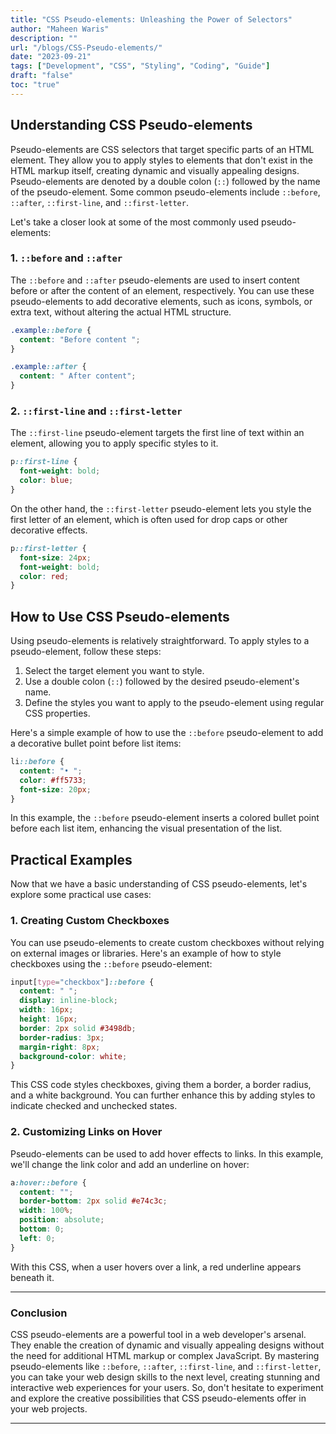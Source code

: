 ```yaml
---
title: "CSS Pseudo-elements: Unleashing the Power of Selectors"
author: "Maheen Waris"
description: ""
url: "/blogs/CSS-Pseudo-elements/"
date: "2023-09-21"
tags: ["Development", "CSS", "Styling", "Coding", "Guide"]
draft: "false"
toc: "true"
---
```


## Understanding CSS Pseudo-elements

Pseudo-elements are CSS selectors that target specific parts of an HTML element. They allow you to apply styles to elements that don't exist in the HTML markup itself, creating dynamic and visually appealing designs. Pseudo-elements are denoted by a double colon (`::`) followed by the name of the pseudo-element. Some common pseudo-elements include `::before`, `::after`, `::first-line`, and `::first-letter`.

Let's take a closer look at some of the most commonly used pseudo-elements:

### 1. `::before` and `::after`

The `::before` and `::after` pseudo-elements are used to insert content before or after the content of an element, respectively. You can use these pseudo-elements to add decorative elements, such as icons, symbols, or extra text, without altering the actual HTML structure.

```css
.example::before {
  content: "Before content ";
}

.example::after {
  content: " After content";
}
```

### 2. `::first-line` and `::first-letter`

The `::first-line` pseudo-element targets the first line of text within an element, allowing you to apply specific styles to it.

```css
p::first-line {
  font-weight: bold;
  color: blue;
}
```

On the other hand, the `::first-letter` pseudo-element lets you style the first letter of an element, which is often used for drop caps or other decorative effects.

```css
p::first-letter {
  font-size: 24px;
  font-weight: bold;
  color: red;
}
```

## How to Use CSS Pseudo-elements

Using pseudo-elements is relatively straightforward. To apply styles to a pseudo-element, follow these steps:

1. Select the target element you want to style.
2. Use a double colon (`::`) followed by the desired pseudo-element's name.
3. Define the styles you want to apply to the pseudo-element using regular CSS properties.

Here's a simple example of how to use the `::before` pseudo-element to add a decorative bullet point before list items:

```css
li::before {
  content: "• ";
  color: #ff5733;
  font-size: 20px;
}
```

In this example, the `::before` pseudo-element inserts a colored bullet point before each list item, enhancing the visual presentation of the list.

## Practical Examples

Now that we have a basic understanding of CSS pseudo-elements, let's explore some practical use cases:

### 1. Creating Custom Checkboxes

You can use pseudo-elements to create custom checkboxes without relying on external images or libraries. Here's an example of how to style checkboxes using the `::before` pseudo-element:

```css
input[type="checkbox"]::before {
  content: " ";
  display: inline-block;
  width: 16px;
  height: 16px;
  border: 2px solid #3498db;
  border-radius: 3px;
  margin-right: 8px;
  background-color: white;
}
```

This CSS code styles checkboxes, giving them a border, a border radius, and a white background. You can further enhance this by adding styles to indicate checked and unchecked states.

### 2. Customizing Links on Hover

Pseudo-elements can be used to add hover effects to links. In this example, we'll change the link color and add an underline on hover:

```css
a:hover::before {
  content: "";
  border-bottom: 2px solid #e74c3c;
  width: 100%;
  position: absolute;
  bottom: 0;
  left: 0;
}
```

With this CSS, when a user hovers over a link, a red underline appears beneath it.

<hr>

### Conclusion

CSS pseudo-elements are a powerful tool in a web developer's arsenal. They enable the creation of dynamic and visually appealing designs without the need for additional HTML markup or complex JavaScript. By mastering pseudo-elements like `::before`, `::after`, `::first-line`, and `::first-letter`, you can take your web design skills to the next level, creating stunning and interactive web experiences for your users. So, don't hesitate to experiment and explore the creative possibilities that CSS pseudo-elements offer in your web projects.

---
